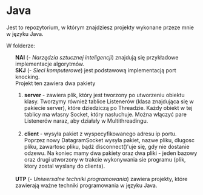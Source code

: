 # Java
Jest to repozytorium, w którym znajdziesz projekty wykonane przeze mnie w języku Java.<p>
W folderze:<br><ol>
  <strong>NAI</strong> (- <em>Narzędzia sztucznej inteligencji</em>) znajdują się przykładowe implementacje algorytmów.<br>
  <strong>SKJ</strong> (- <em>Sieci komputerowe</em>) jest podstawową implementacją port knocking.
<br>Projekt ten zawiera dwa pakiety
<br><ol><li><strong> server </strong>- zawiera plik, który jest tworzony po utworzeniu obiektu
klasy. Tworzymy również tablice Listenerów (klasa znajdująca się
w pakiecie server), które dziedziczą po Threadzie. Każdy obiekt w
tej tablicy ma własny Socket, który nasłuchuje. Można włączyć pare
  Listenerów naraz, aby działały w Multithreadingu.</li>
<br><li><strong> client </strong>- wysyła pakiet z wyspecyfikowanego adresu ip portu.
Poprzez nowy DatagramSocket wysyla pakiet, nazwe pliku, dlugosc pliku,
zawartosc pliku, bądź disconnect()'uje się, gdy nie dostanie odzewu.
Na koniec mamy dwa pakiety oraz dwa pliki - jeden bazowy oraz drugi
utworzony w trakcie wykonywania sie programu (plik, ktory zostal
  wyslany do clienta).</li></ol><br>
  <strong>UTP</strong> (-<em> Uniwersalne techniki programowania</em>) zawiera projekty, które zawierają ważne techniki programowania w języku Java.
</ol></p>
